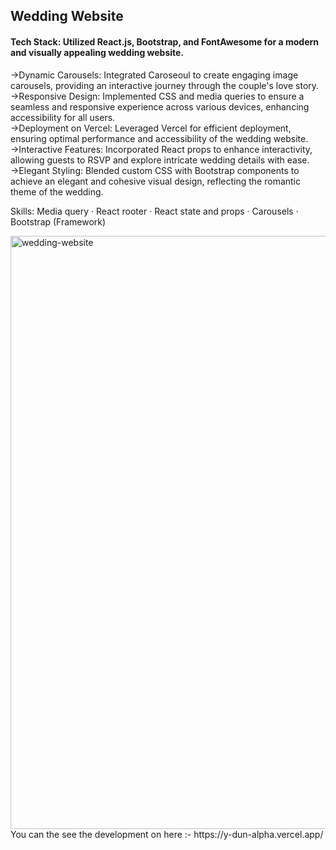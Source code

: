 <h2>Wedding Website</h2>

<h4>Tech Stack: Utilized React.js, Bootstrap, and FontAwesome for a modern and visually appealing 
 wedding website.</h4>
->Dynamic Carousels: Integrated Caroseoul to create engaging image carousels, providing an 
 interactive journey through the couple's love story.</br>
->Responsive Design: Implemented CSS and media queries to ensure a seamless and responsive 
 experience across various devices, enhancing accessibility for all users.</br>
->Deployment on Vercel: Leveraged Vercel for efficient deployment, ensuring optimal performance 
 and accessibility of the wedding website.</br>
->Interactive Features: Incorporated React props to enhance interactivity, allowing guests to RSVP 
 and explore intricate wedding details with ease.</br>
->Elegant Styling: Blended custom CSS with Bootstrap components to achieve an elegant and 
 cohesive visual design, reflecting the romantic theme of the wedding.</br>

  Skills: Media query · React rooter · React state and props · Carousels · Bootstrap (Framework)

<img width="949" alt="wedding-website" src="https://github.com/manjunath-dalavaye/Wedding/assets/111382056/568a539c-dd03-4597-aab7-376dea044d4c">


</hr>
 You can the see the development on here :-
 https://y-dun-alpha.vercel.app/
